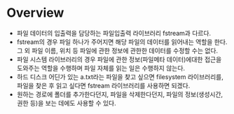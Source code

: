 # Overview
- 파일 데이터의 입출력을 담당하는 파일입출력 라이브러리 fstream과 다르다.
- fstream의 경우 파일 하나가 주어지면 해당 파일의 데이터를 읽어내는 역할을 한다. 그 외 파일 이름, 위치 등 파일에 관한 정보에 관한한 데이터를 수정할 수는 없다.
- 파일 시스템 라이브러리의 경우 파일에 관한 정보(파일메타 데이터)에대한 접근을 도와주는 역할을 수행하며 파일 자체를 읽는 일은 수행하지 않는다.
- 하드 디스크 어딘가 있는 a.txt라는 파일을 찾고 싶으면 filesystem 라이브러리를, 파일을 찾은 후 읽고 싶다면 fstream 라이브러리를 사용하면 되겠다.
- 원하는 경로에 폴더를 추가한다던지, 파일을 삭제한다던지, 파일의 정보(생성시간, 권한 등)을 보는 데에도 사용할 수 있다.